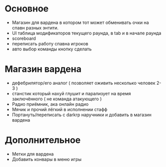 # Основное
- Магазин для вардена в котором тот может обменивать очки на спавн разных энтити.
- UI таблица модификаторов текущего раунда, в tab и в начале раунда
- scoreboard
- переписать работу спавна игроков
- авто выбор команды кнопку сделать

# Магазин вардена
- дефебрилятор/его аналог ( позволяет оживить несколько человек 2-3 )
- станстик который нахуй глушит и парализует на время заключённого ( не команда атакующего )
- Радио приёмник, ака онлайн радио
- Мячик и прочий лёгкий в исполнении стафф
- Портануть/переписать с darkrp наручники и добавить в магазин вардена

# Дополнительное
- Метки для вардена
- Добавить конвары в меню игры
